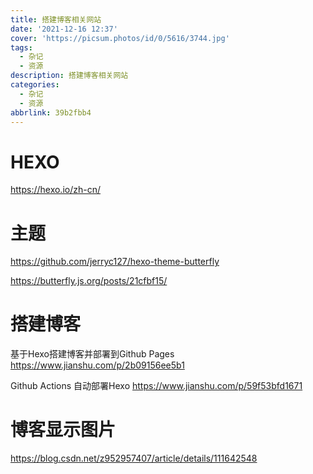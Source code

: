 ```yaml
---
title: 搭建博客相关网站
date: '2021-12-16 12:37'
cover: 'https://picsum.photos/id/0/5616/3744.jpg'
tags:
  - 杂记
  - 资源
description: 搭建博客相关网站
categories:
  - 杂记
  - 资源
abbrlink: 39b2fbb4
---
```


# HEXO

https://hexo.io/zh-cn/

# 主题

https://github.com/jerryc127/hexo-theme-butterfly

https://butterfly.js.org/posts/21cfbf15/

# 搭建博客

基于Hexo搭建博客并部署到Github Pages
https://www.jianshu.com/p/2b09156ee5b1

Github Actions 自动部署Hexo
https://www.jianshu.com/p/59f53bfd1671

# 博客显示图片
https://blog.csdn.net/z952957407/article/details/111642548
